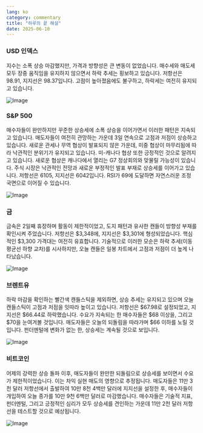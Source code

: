 ```yaml
---
lang: ko
category: commentary
title: "하루의 끝 해설"
date: 2025-06-10
---
```


### USD 인덱스

지수는 소폭 상승 마감했지만, 가격과 방향성은 큰 변동이 없었습니다. 매수세와 매도세 모두 장중 움직임을 유지하지 않으면서 하락 추세는 횡보하고 있습니다. 저항선은 98.91, 지지선은 98.37입니다. 고점이 높아졌음에도 불구하고, 하락세는 여전히 유지되고 있습니다.

![Image](https://markleighedu.github.io/img/Jun-2025/10-Jun-2025/usdindex.jpg)

### S&P 500

매수자들이 완만하지만 꾸준한 상승세에 소폭 상승을 이어가면서 이러한 패턴은 지속되고 있습니다. 매도자들이 여전히 관망하는 가운데 3일 연속으로 고점과 저점이 상승하고 있습니다. 새로운 관세나 무역 협상이 발표되지 않은 가운데, 미중 협상이 마무리됨에 따라 낙관적인 분위기가 유지되고 있습니다. 미-캐나다 협상 또한 긍정적인 것으로 알려지고 있습니다. 새로운 협상은 캐나다에서 열리는 G7 정상회의와 맞물릴 가능성이 있습니다. 주식 시장은 낙관적인 전망과 새로운 부정적인 발표 부재로 상승세를 이어가고 있습니다. 저항선은 6105, 지지선은 6042입니다. RSI가 69에 도달하면 자연스러운 조정 국면으로 이어질 수 있습니다.

![Image](https://markleighedu.github.io/img/Jun-2025/10-Jun-2025/sp500.jpg)

### 금

금속은 2일째 휴장하며 활동이 제한적이었고, 도지 패턴과 유사한 캔들이 방향성 부재를 확인시켜 주었습니다. 저항선은 $3,348에, 지지선은 $3,301에 형성되었습니다. 핵심적인 $3,300 가격대는 여전히 유효합니다. 기술적으로 이러한 모순은 하락 추세(이동평균선 하향 교차)를 시사하지만, 오늘 캔들은 일봉 차트에서 고점과 저점이 더 높게 나타났습니다.

![Image](https://markleighedu.github.io/img/Jun-2025/10-Jun-2025/gold.jpg)

### 브렌트유

하락 마감을 확인하는 빨간색 캔들스틱을 제외하면, 상승 추세는 유지되고 있으며 오늘 캔들스틱이 고점과 저점을 잇따라 높이고 있습니다. 저항선은 $67.98로 설정되었고, 지지선은 $66.44로 하락했습니다. 수요가 지속되는 한 매수자들은 $68 이상을, 그리고 $70을 눈여겨볼 것입니다. 매도자들은 오늘의 되돌림을 따라가며 $66 이하를 노릴 것입니다. 펀더멘털에 변화가 없는 한, 상승세는 계속될 것으로 보입니다.

![Image](https://markleighedu.github.io/img/Jun-2025/10-Jun-2025/brentoil.jpg)

### 비트코인

어제의 강력한 상승 돌파 이후, 매도자들이 완만한 되돌림으로 상승세를 보이면서 수요가 제한적이었습니다. 이는 차익 실현 매도의 영향으로 추정됩니다. 매도자들은 11만 3천 달러 저항선에서 출발하여 10만 8천 4백만 달러에 지지선을 설정한 후, 매수자들이 개입하여 오늘 종가를 10만 9천 6백만 달러로 마감했습니다. 매수자들은 기술적 지표, 펀더멘털, 그리고 긍정적인 심리가 모두 상승세를 견인하는 가운데 11만 2천 달러 저항선을 테스트할 것으로 예상됩니다.

![Image](https://markleighedu.github.io/img/Jun-2025/10-Jun-2025/bitcoin.jpg)

